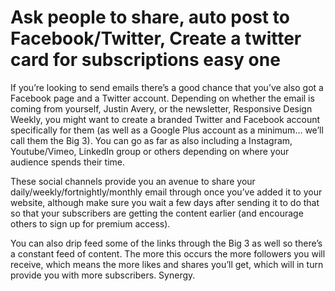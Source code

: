 # Ask people to share, auto post to Facebook/Twitter, Create a twitter card for subscriptions easy one

If you’re looking to send emails there’s a good chance that you’ve also got a Facebook page and a Twitter account. Depending on whether the email is coming from yourself, Justin Avery, or the newsletter, Responsive Design Weekly, you might want to create a branded Twitter and Facebook account specifically for them \(as well as a Google Plus account as a minimum… we’ll call them the Big 3\). You can go as far as also including a Instagram, Youtube/Vimeo, LinkedIn group or others depending on where your audience spends their time.

These social channels provide you an avenue to share your daily/weekly/fortnightly/monthly email through once you’ve added it to your website, although make sure you wait a few days after sending it to do that so that your subscribers are getting the content earlier \(and encourage others to sign up for premium access\).

You can also drip feed some of the links through the Big 3 as well so there’s a constant feed of content. The more this occurs the more followers you will receive, which means the more likes and shares you’ll get, which will in turn provide you with more subscribers. Synergy.

